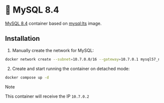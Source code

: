# 🐬 MySQL 8.4

[MySQL 8.4](https://www.mysql.com/) container based on [mysql:lts](https://hub.docker.com/layers/library/mysql/lts/images/sha256-12f800accdf4aacff75dc1b00a41b17be628240e9f6f8cb355a185df4f86e151?context=explore) image.

## Installation

1. Manually create the network for MySQL:

```bash
docker network create --subnet=10.7.0.0/16 --gateway=10.7.0.1 mysql57_net
```

2. Create and start running the container on detached mode:

```bash
docker compose up -d
```

> [!NOTE]
> This container will receive the IP `10.7.0.2`
